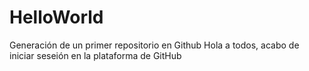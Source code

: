 # HelloWorld
Generación de un primer repositorio en Github
Hola a todos, acabo de iniciar seseión en la plataforma de GitHub
